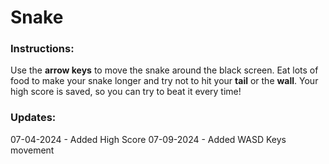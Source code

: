 # Snake
### Instructions: 
Use the **arrow keys** to move the snake around the black screen. 
Eat lots of food to make your snake longer and try not to hit your **tail** or the **wall**.
Your high score is saved, so you can try to beat it every time!

### Updates:
07-04-2024 - Added High Score
07-09-2024 - Added WASD Keys movement


